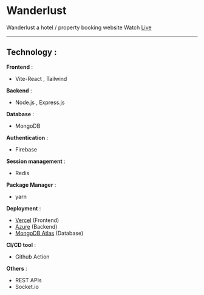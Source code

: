 # Wanderlust
 
 Wanderlust a hotel / property booking website 
 Watch [Live](https://wanderlust-ten.vercel.app/)

---

## Technology  :
**Frontend**   :  
- Vite-React , Tailwind 

**Backend** :
- Node.js , Express.js 

**Database** :
- MongoDB 

**Authentication**  :
- Firebase 

**Session management**  :
- Redis 

**Package Manager** :
- yarn

**Deployment**  :
- [Vercel](https://wanderlust-ten.vercel.app/) (Frontend)
- [Azure](https://wanderlust-a9bffqcnaucneeat.eastus-01.azurewebsites.net/) (Backend)
- [MongoDB Atlas]() (Database)

**CI/CD tool** :
- Github Action

**Others** :
- REST APIs 
- Socket.io
